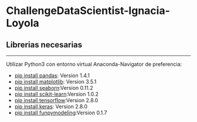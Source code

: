 # ChallengeDataScientist-Ignacia-Loyola

## Librerias necesarias
***
Utilizar Python3 con entorno virtual Anaconda-Navigator de preferencia:
* [pip install pandas](https://pypi.org/project/pandas/): Version 1.4.1 
* [pip install matplotlib](https://pypi.org/project/matplotlib/): Version 3.5.1
* [pip install seaborn](https://pypi.org/project/seaborn/):Version 0.11.2
* [pip install scikit-learn](https://pypi.org/project/scikit-learn/):Version 1.0.2
* [pip install tensorflow](https://pypi.org/project/tensorflow/):Version 2.8.0
* [pip install keras](https://pypi.org/project/keras/): Version 2.8.0
* [pip install funpymodeling](https://pypi.org/project/funpymodeling/):Version 0.1.7

 
